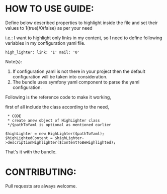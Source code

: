 # HOW TO USE GUIDE:

Define below described properties to highlight inside the file
and set their values to 1(true)/0(false) as per your need

i.e.:  I want to highlight only links in my content, so I need to 
define following variables in my configuration yaml file.

`high_lighter:
    link: '1'
    mail: '0'`

Note(s): 
1. If configuration yaml is not there in your project then the default configuration will be taken into consideration.
2. The bundle uses symfony yaml component to parse the yaml configuration.

Following is the reference code to make it working,

first of all include the class according to the need,

```/**
 * CODE
 * create anew object of HighLighter class
 */$pathToYaml is optional as mentioned earlier

$highLighter = new HighLighter($pathToYaml);
$highLightedContent = $highLighter->descriptionHighlighter($contentToBeHighlighted);
```


That's it with the bundle.

# CONTRIBUTING:

Pull requests are always welcome.